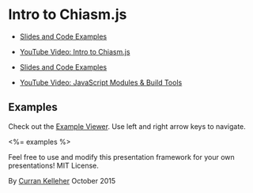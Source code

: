# Intro to Chiasm.js

* [Slides and Code Examples](http://curran.github.io/screencasts/introToChiasm/examples/viewer/#/)
* [YouTube Video: Intro to Chiasm.js]()

* [Slides and Code Examples](http://curran.github.io/screencasts/jsModulesAndBuildTools/examples/viewer/#/)
* [YouTube Video: JavaScript Modules & Build Tools](https://www.youtube.com/watch?v=U4ja6HeBm6s)

## Examples

Check out the [Example Viewer](http://curran.github.io/screencasts/introToChiasm/examples/viewer/#/1). Use left and right arrow keys to navigate.

<%= examples %>

Feel free to use and modify this presentation framework for your own presentations! MIT License.

By [Curran Kelleher](https://github.com/curran/portfolio) October 2015
